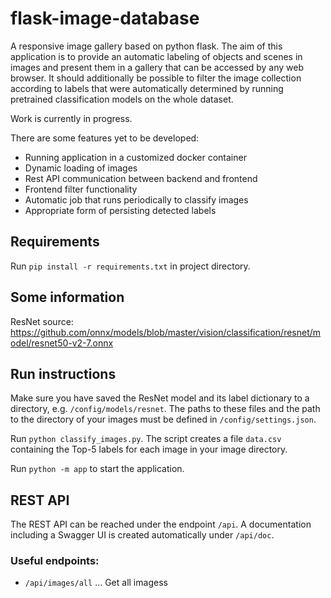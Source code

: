 # flask-image-database

A responsive image gallery based on python flask. The aim of this application is to provide an automatic labeling of objects
and scenes in images and present them in a gallery that can be accessed by any web browser. It should additionally be possible
to filter the image collection according to labels that were automatically determined by running pretrained classification models on the
whole dataset.

Work is currently in progress.

There are some features yet to be developed:
- Running application in a customized docker container
- Dynamic loading of images
- Rest API communication between backend and frontend
- Frontend filter functionality
- Automatic job that runs periodically to classify images
- Appropriate form of persisting detected labels

## Requirements

Run ```pip install -r requirements.txt``` in project directory.

## Some information

ResNet source: https://github.com/onnx/models/blob/master/vision/classification/resnet/model/resnet50-v2-7.onnx

## Run instructions
Make sure you have saved the ResNet model and its label dictionary to a directory, e.g. ```/config/models/resnet```. 
The paths to these files and the path to the directory of your images must be defined in ```/config/settings.json```.

Run ```python classify_images.py```. The script creates a file ```data.csv``` containing the Top-5 labels for each image
in your image directory.

Run ```python -m app``` to start the application.


## REST API

The REST API can be reached under the endpoint `/api`. A documentation
including a Swagger UI is created automatically under `/api/doc`.

### Useful endpoints:

- `/api/images/all` ... Get all imagess


